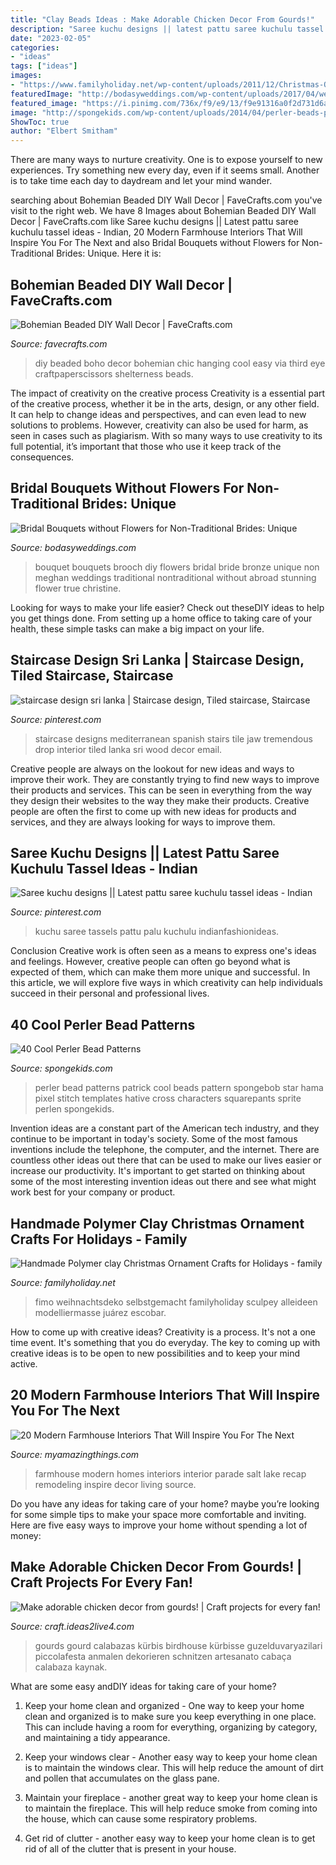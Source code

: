 ```yaml
---
title: "Clay Beads Ideas : Make Adorable Chicken Decor From Gourds!"
description: "Saree kuchu designs || latest pattu saree kuchulu tassel ideas"
date: "2023-02-05"
categories:
- "ideas"
tags: ["ideas"]
images:
- "https://www.familyholiday.net/wp-content/uploads/2011/12/Christmas-Ornaments_12.jpg"
featuredImage: "http://bodasyweddings.com/wp-content/uploads/2017/04/wedding-bouquet-vintage.jpg"
featured_image: "https://i.pinimg.com/736x/f9/e9/13/f9e91316a0f2d731d6ad2a51ae77b3fb.jpg"
image: "http://spongekids.com/wp-content/uploads/2014/04/perler-beads-patterns/13-patrick-perler-beads-patterns.png"
ShowToc: true
author: "Elbert Smitham"
---
```



There are many ways to nurture creativity. One is to expose yourself to new experiences. Try something new every day, even if it seems small. Another is to take time each day to daydream and let your mind wander.

	

		
searching about Bohemian Beaded DIY Wall Decor | FaveCrafts.com you've visit to the right web. We have 8 Images about Bohemian Beaded DIY Wall Decor | FaveCrafts.com like Saree kuchu designs || Latest pattu saree kuchulu tassel ideas - Indian, 20 Modern Farmhouse Interiors That Will Inspire You For The Next and also Bridal Bouquets without Flowers for Non-Traditional Brides: Unique. Here it is:
		
    
## Bohemian Beaded DIY Wall Decor | FaveCrafts.com

<img loading=lazy src="http://irepo.primecp.com/2016/03/274326/Bohemian-Beaded-DIY-Wall-Decor_ExtraLarge700_ID-1579882.jpg?v=1579882" onerror="this.onerror=null;this.src='https://tse1.mm.bing.net/th?id=OIP.wgw_sKqnrvs5EwtFc0vRhgHaK4&amp;pid=15.1';" alt="Bohemian Beaded DIY Wall Decor | FaveCrafts.com">

_Source: favecrafts.com_

>diy beaded boho decor bohemian chic hanging cool easy via third eye craftpaperscissors shelterness beads. 

	

The impact of creativity on the creative process
Creativity is a essential part of the creative process, whether it be in the arts, design, or any other field. It can help to change ideas and perspectives, and can even lead to new solutions to problems. However, creativity can also be used for harm, as seen in cases such as plagiarism. With so many ways to use creativity to its full potential, it’s important that those who use it keep track of the consequences.

    
## Bridal Bouquets Without Flowers For Non-Traditional Brides: Unique

<img loading=lazy src="http://bodasyweddings.com/wp-content/uploads/2017/04/wedding-bouquet-vintage.jpg" onerror="this.onerror=null;this.src='https://tse3.mm.bing.net/th?id=OIP.BacY8qiTfjhXqKu4xf-9UgHaLG&amp;pid=15.1';" alt="Bridal Bouquets without Flowers for Non-Traditional Brides: Unique">

_Source: bodasyweddings.com_

>bouquet bouquets brooch diy flowers bridal bride bronze unique non meghan weddings traditional nontraditional without abroad stunning flower true christine. 

	

Looking for ways to make your life easier? Check out theseDIY ideas to help you get things done. From setting up a home office to taking care of your health, these simple tasks can make a big impact on your life.

    
## Staircase Design Sri Lanka | Staircase Design, Tiled Staircase, Staircase

<img loading=lazy src="https://i.pinimg.com/736x/b9/52/32/b95232e1071fceb0f062791d5c2ed354.jpg" onerror="this.onerror=null;this.src='https://tse1.mm.bing.net/th?id=OIP.RlhG_-9ihSdkT8G-NM1nfgHaLH&amp;pid=15.1';" alt="staircase design sri lanka | Staircase design, Tiled staircase, Staircase">

_Source: pinterest.com_

>staircase designs mediterranean spanish stairs tile jaw tremendous drop interior tiled lanka sri wood decor email. 

	

Creative people are always on the lookout for new ideas and ways to improve their work. They are constantly trying to find new ways to improve their products and services. This can be seen in everything from the way they design their websites to the way they make their products. Creative people are often the first to come up with new ideas for products and services, and they are always looking for ways to improve them.

    
## Saree Kuchu Designs || Latest Pattu Saree Kuchulu Tassel Ideas - Indian

<img loading=lazy src="https://i.pinimg.com/736x/f9/e9/13/f9e91316a0f2d731d6ad2a51ae77b3fb.jpg" onerror="this.onerror=null;this.src='https://tse2.mm.bing.net/th?id=OIP.lc1pF_rUp1-SdSeg6318AwHaNM&amp;pid=15.1';" alt="Saree kuchu designs || Latest pattu saree kuchulu tassel ideas - Indian">

_Source: pinterest.com_

>kuchu saree tassels pattu palu kuchulu indianfashionideas. 

	

Conclusion
Creative work is often seen as a means to express one's ideas and feelings. However, creative people can often go beyond what is expected of them, which can make them more unique and successful. In this article, we will explore five ways in which creativity can help individuals succeed in their personal and professional lives.

    
## 40 Cool Perler Bead Patterns

<img loading=lazy src="http://spongekids.com/wp-content/uploads/2014/04/perler-beads-patterns/13-patrick-perler-beads-patterns.png" onerror="this.onerror=null;this.src='https://tse1.mm.bing.net/th?id=OIP.GKy60XG9SP3-ZHd1tkW-pQHaLO&amp;pid=15.1';" alt="40 Cool Perler Bead Patterns">

_Source: spongekids.com_

>perler bead patterns patrick cool beads pattern spongebob star hama pixel stitch templates hative cross characters squarepants sprite perlen spongekids. 

	

Invention ideas are a constant part of the American tech industry, and they continue to be important in today's society. Some of the most famous inventions include the telephone, the computer, and the internet. There are countless other ideas out there that can be used to make our lives easier or increase our productivity. It's important to get started on thinking about some of the most interesting invention ideas out there and see what might work best for your company or product.

    
## Handmade Polymer Clay Christmas Ornament Crafts For Holidays - Family

<img loading=lazy src="https://www.familyholiday.net/wp-content/uploads/2011/12/Christmas-Ornaments_12.jpg" onerror="this.onerror=null;this.src='https://tse3.mm.bing.net/th?id=OIP.chAMZeUQBMH_G6o0NtHBRgHaJ4&amp;pid=15.1';" alt="Handmade Polymer clay Christmas Ornament Crafts for Holidays - family">

_Source: familyholiday.net_

>fimo weihnachtsdeko selbstgemacht familyholiday sculpey alleideen modelliermasse juárez escobar. 

	

How to come up with creative ideas?
Creativity is a process. It's not a one time event. It's something that you do everyday. The key to coming up with creative ideas is to be open to new possibilities and to keep your mind active.

    
## 20 Modern Farmhouse Interiors That Will Inspire You For The Next

<img loading=lazy src="https://myamazingthings.com/wp-content/uploads/2018/01/modern-farmhouse-decor-10-.jpg" onerror="this.onerror=null;this.src='https://tse1.mm.bing.net/th?id=OIP.2gs-Of-U5aKgivj8ULwsrgHaLH&amp;pid=15.1';" alt="20 Modern Farmhouse Interiors That Will Inspire You For The Next">

_Source: myamazingthings.com_

>farmhouse modern homes interiors interior parade salt lake recap remodeling inspire decor living source. 

	

Do you have any ideas for taking care of your home? maybe you’re looking for some simple tips to make your space more comfortable and inviting. Here are five easy ways to improve your home without spending a lot of money:

    
## Make Adorable Chicken Decor From Gourds! | Craft Projects For Every Fan!

<img loading=lazy src="https://craft.ideas2live4.com/wp-content/uploads/sites/4/2016/08/Gourd-Art-03.jpg" onerror="this.onerror=null;this.src='https://tse4.mm.bing.net/th?id=OIP.iblcx75zR7Gk-zxWM9a9rgHaNI&amp;pid=15.1';" alt="Make adorable chicken decor from gourds! | Craft projects for every fan!">

_Source: craft.ideas2live4.com_

>gourds gourd calabazas kürbis birdhouse kürbisse guzelduvaryazilari piccolafesta anmalen dekorieren schnitzen artesanato cabaça calabaza kaynak. 

	

What are some easy andDIY ideas for taking care of your home?
1. Keep your home clean and organized - One way to keep your home clean and organized is to make sure you keep everything in one place. This can include having a room for everything, organizing by category, and maintaining a tidy appearance.
2. Keep your windows clear - Another easy way to keep your home clean is to maintain the windows clear. This will help reduce the amount of dirt and pollen that accumulates on the glass pane.

3. Maintain your fireplace - another great way to keep your home clean is to maintain the fireplace. This will help reduce smoke from coming into the house, which can cause some respiratory problems.

4. Get rid of clutter - another easy way to keep your home clean is to get rid of all of the clutter that is present in your house.

